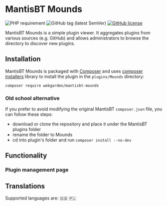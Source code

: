 # MantisBT Mounds

![PHP requirement](https://img.shields.io/packagist/php-v/webgarden/mantisbt-mounds?logo=php&style=flat-square)
![GitHub tag (latest SemVer)](https://img.shields.io/github/v/tag/andrzejkupczyk/mantisbt-mounds?sort=semver&style=flat-square)
[![GitHub license](https://img.shields.io/github/license/andrzejkupczyk/mantisbt-mounds?style=flat-square)](https://github.com/andrzejkupczyk/mantisbt-mounds/blob/main/LICENSE "License")

MantisBT Mounds is a simple plugin viewer. It aggregates plugins from various sources (e.g. GitHub) and allows administrators to browse the directory to discover new plugins.

## Installation

MantisBT Mounds is packaged with [Composer](https://getcomposer.org/) 
and uses [composer installers](https://github.com/composer/installers) library 
to install the plugin in the `plugins/Mounds` directory:

`composer require webgarden/mantisbt-mounds`

### Old school alternative

If you prefer to avoid modifying the original MantisBT `composer.json` file, 
you can follow these steps:
- download or clone the repository and place it under the MantisBT plugins folder
- rename the folder to Mounds
- cd into plugin's folder and run `composer install --no-dev`

## Functionality

### Plugin management page

## Translations

Supported languages are: :gb: :poland:
